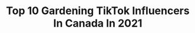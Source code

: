 ---
title: Top 10 Gardening TikTok Influencers In Canada In 2021
description: >-
  Find top gardening TikTok influencers in Canada in 2021. Most popular hashtags: #foryou #fyp #foryoupage #gardening101.
platform: TikTok
hits: 92
text_top: See the top-rated TikTok influencers on inBeat.
text_bottom: Our search engine has 92 TikTok influencers like this in Canada for you to contact.
profiles:
  - username: "averagesizedpp"
    fullname: >-
      Averagesizedpp
    bio: >-
      Your moms a gardening tool 👻 - matthewsyrovy
    location: "Canada"
    followers: 65500
    engagement: 1016
    commentsToLikes: 0.013724
    id: ck807c75iprlx0j78gzdswj3r
    verified: false
    hashtags: "#duet, #foryou, #fyp, #viral"
  - username: "theplantladyk"
    fullname: >-
      Kelly O'Mara
    bio: >-
      Indoor/Outdoor plants. Rad since 1981. Toronto. BLACK LIVES MATTER ✊✊🏻✊🏽✊🏿
    location: "Canada"
    followers: 2239
    engagement: 631
    commentsToLikes: 0.094540
    id: ckd0qjeygi73w0j231u2nzj4h
    verified: false
    hashtags: "#plants, #fall, #flowers, #summer"
  - username: "maytalfay"
    fullname: >-
      Maytal Fay
    bio: >-
      Hey 😇 insta: maytalfsegal
    location: "Canada"
    followers: 6756
    engagement: 128
    commentsToLikes: 0.061752
    id: ckbfe59ns7wqy0j23463345oq
    verified: false
    hashtags: "#foryoupage, #fyp, #petroutine, #esportsforall"
  - username: "jessiejj90"
    fullname: >-
      Jessie Jacobson
    bio: >-
      Teaching you how to 🌱 🇨🇦
    location: "Canada"
    followers: 61483
    engagement: 823
    commentsToLikes: 0.017627
    id: ck9r92rxkeu2t0j78fw8fewrw
    verified: false
    hashtags: "#howtowithjessie, #viralvideo, #quarantine, #simplesteps"
  - username: "rosiejuko"
    fullname: >-
      Rosie Juko
    bio: >-
      Call me Rosie 🌹😘 🇨🇦
    location: "Canada"
    followers: 4866
    engagement: 916
    commentsToLikes: 0.018425
    id: ckdhormeq11zp0j23roqpyhrm
    verified: false
    hashtags: "#foryou, #mango, #gardening, #greenhouse"
  - username: "obxfavourites"
    fullname: >-
      obxfunfans🌅🏄‍♀️🤩
    bio: >-
      obx💕🌅🏄‍♀️🤩🌊 pogue life🤪 goal is 6000 followers💗 2 ppl run this acc!💛
    location: "Canada"
    followers: 5139
    engagement: 2587
    commentsToLikes: 0.116715
    id: ckb9sqf99qanm0j23ev868xjm
    verified: false
    hashtags: "#fyp, #greenscreen, #foryouu, #4youpage"
  - username: "greatgifts"
    fullname: >-
      🎁 GreatGifts
    bio: >-
      our friend @RosesAreRez makes cute resin art ⤵️
    location: "Canada"
    followers: 185200
    engagement: 2000
    commentsToLikes: 0.040940
    id: ck81s6jcqqcox0j788qtgxokj
    verified: false
    hashtags: "#stayathome, #sidehustle, #happyeaster, #wipeitdown"
  - username: "ben.mofitt"
    fullname: >-
      Ben Mofitt 
    bio: >-
      18🇨🇦 GIVING MY DAD A HAIRCUT ⤵️💈🧚🏼‍♀️
    location: "Canada"
    followers: 57100
    engagement: 1747
    commentsToLikes: 0.047085
    id: ck8kh4uzdlcso0j783v27k7jk
    verified: false
    hashtags: "#foryoupage, #gay, #esportsforall, #lgbt"
  - username: "forbidden.jam"
    fullname: >-
      My body my choice
    bio: >-
      DMs don’t work Black lives matter
    location: "Canada"
    followers: 2336
    engagement: 2649
    commentsToLikes: 0.076634
    id: ck92z7nqx5ylr0j78du3sit1z
    verified: false
    hashtags: "#foryoupage, #blm, #petroutine, #morningboost"
  - username: "montreal_meme"
    fullname: >-
      Meme en français
    bio: >-
      Follow moi je post des tiktok qui représente Montréal
    location: "Canada"
    followers: 3414
    engagement: 2380
    commentsToLikes: 0.047560
    id: ckb165ukctmhm0j236qk369n5
    verified: false
    hashtags: "#ryp, #happyathome, #confinement, #forupage"
---